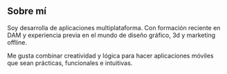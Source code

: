 ## Sobre mí

Soy desarrolla de aplicaciones multiplataforma. Con formación reciente en DAM y experiencia previa en el mundo de diseño gráfico, 3d y marketing offline.

Me gusta combinar creatividad y lógica para hacer aplicaciones móviles que sean prácticas, funcionales e intuitivas.
